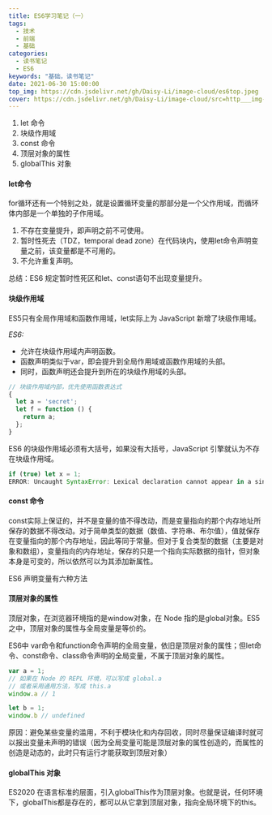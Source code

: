 ```yaml
---
title: ES6学习笔记（一）
tags: 
  - 技术
  - 前端
  - 基础
categories:
  - 读书笔记
  - ES6
keywords: "基础，读书笔记"
date: 2021-06-30 15:00:00
top_img: https://cdn.jsdelivr.net/gh/Daisy-Li/image-cloud/es6top.jpeg
cover: https://cdn.jsdelivr.net/gh/Daisy-Li/image-cloud/src=http___img-bss.csdn.net_201703031056227323.jpg&refer=http___img-bss.csdn.jpeg
---
```


1. let 命令
2. 块级作用域
3. const 命令
4. 顶层对象的属性
5. globalThis 对象

#### let命令

for循环还有一个特别之处，就是设置循环变量的那部分是一个父作用域，而循环体内部是一个单独的子作用域。

1. 不存在变量提升，即声明之前不可使用。
2. 暂时性死去（TDZ，temporal dead zone）在代码块内，使用let命令声明变量之前，该变量都是不可用的。
3. 不允许重复声明。

总结：ES6 规定暂时性死区和let、const语句不出现变量提升。

#### 块级作用域
ES5只有全局作用域和函数作用域，let实际上为 JavaScript 新增了块级作用域。

*ES6:*
* 允许在块级作用域内声明函数。
* 函数声明类似于var，即会提升到全局作用域或函数作用域的头部。
* 同时，函数声明还会提升到所在的块级作用域的头部。

``` javascript
// 块级作用域内部，优先使用函数表达式
{
  let a = 'secret';
  let f = function () {
    return a;
  };
}
```

ES6 的块级作用域必须有大括号，如果没有大括号，JavaScript 引擎就认为不存在块级作用域。

``` javascript
if (true) let x = 1;
ERROR: Uncaught SyntaxError: Lexical declaration cannot appear in a single-statement context
```

#### const 命令

const实际上保证的，并不是变量的值不得改动，而是变量指向的那个内存地址所保存的数据不得改动。对于简单类型的数据（数值、字符串、布尔值），值就保存在变量指向的那个内存地址，因此等同于常量。但对于复合类型的数据（主要是对象和数组），变量指向的内存地址，保存的只是一个指向实际数据的指针，但对象本身是可变的，所以依然可以为其添加新属性。

ES6 声明变量有六种方法

#### 顶层对象的属性

顶层对象，在浏览器环境指的是window对象，在 Node 指的是global对象。ES5 之中，顶层对象的属性与全局变量是等价的。

ES6中 var命令和function命令声明的全局变量，依旧是顶层对象的属性；但let命令、const命令、class命令声明的全局变量，不属于顶层对象的属性。

``` javascript
var a = 1; 
// 如果在 Node 的 REPL 环境，可以写成 global.a 
// 或者采用通用方法，写成 this.a 
window.a // 1 

let b = 1; 
window.b // undefined
```

原因：避免某些变量的滥用，不利于模块化和内存回收，同时尽量保证编译时就可以报出变量未声明的错误（因为全局变量可能是顶层对象的属性创造的，而属性的创造是动态的，此时只有运行才能获取到顶层对象）

#### globalThis 对象

ES2020 在语言标准的层面，引入globalThis作为顶层对象。也就是说，任何环境下，globalThis都是存在的，都可以从它拿到顶层对象，指向全局环境下的this。

